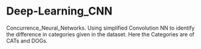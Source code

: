 # Deep-Learning_CNN
Concurrence_Neural_Networks.
Using simplified Convolution NN to identify the difference in categories given in the dataset. Here the Categories are of CATs and DOGs.
